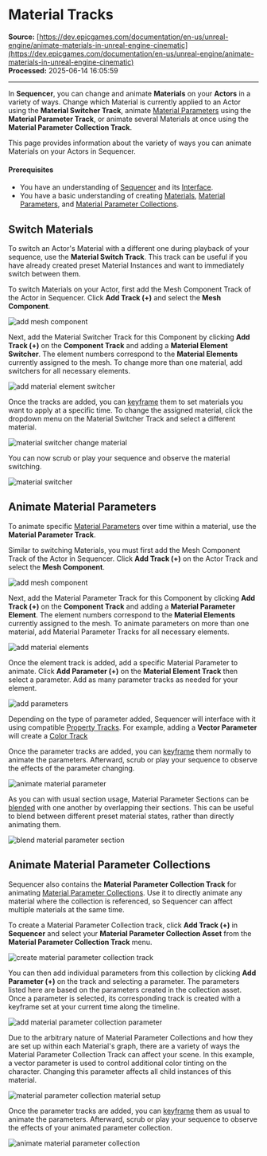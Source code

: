 # Material Tracks

**Source:** [https://dev.epicgames.com/documentation/en-us/unreal-engine/animate-materials-in-unreal-engine-cinematic](https://dev.epicgames.com/documentation/en-us/unreal-engine/animate-materials-in-unreal-engine-cinematic)  
**Processed:** 2025-06-14 16:05:59

---

In **Sequencer**, you can change and animate **Materials** on your **Actors** in a variety of ways. Change which Material is currently applied to an Actor using the **Material Switcher Track**, animate [Material Parameters](/documentation/en-us/unreal-engine/instanced-materials-in-unreal-engine#materialparameterization) using the **Material Parameter Track**, or animate several Materials at once using the **Material Parameter Collection Track**.

This page provides information about the variety of ways you can animate Materials on your Actors in Sequencer.

#### Prerequisites

-   You have an understanding of [Sequencer](/documentation/en-us/unreal-engine/how-to-make-movies-in-unreal-engine) and its [Interface](/documentation/en-us/unreal-engine/sequencer-cinematic-editor-unreal-engine).
-   You have a basic understanding of creating [Materials](/documentation/en-us/unreal-engine/unreal-engine-materials), [Material Parameters](/documentation/en-us/unreal-engine/instanced-materials-in-unreal-engine#materialparameterization), and [Material Parameter Collections](/documentation/en-us/unreal-engine/using-material-parameter-collections-in-unreal-engine).

## Switch Materials

To switch an Actor's Material with a different one during playback of your sequence, use the **Material Switch Track**. This track can be useful if you have already created preset Material Instances and want to immediately switch between them.

To switch Materials on your Actor, first add the Mesh Component Track of the Actor in Sequencer. Click **Add Track (+)** and select the **Mesh Component**.

![add mesh component](https://d1iv7db44yhgxn.cloudfront.net/documentation/images/599aa6c2-eecf-43b6-b819-446bbd27905d/switcher1.png)

Next, add the Material Switcher Track for this Component by clicking **Add Track (+)** on the **Component Track** and adding a **Material Element Switcher**. The element numbers correspond to the **Material Elements** currently assigned to the mesh. To change more than one material, add switchers for all necessary elements.

![add material element switcher](https://d1iv7db44yhgxn.cloudfront.net/documentation/images/4aa83eed-f6a6-4efe-8bb9-e8416841211c/switcher2.png)

Once the tracks are added, you can [keyframe](/documentation/en-us/unreal-engine/creating-animation-keyframes-in-unreal-engine) them to set materials you want to apply at a specific time. To change the assigned material, click the dropdown menu on the Material Switcher Track and select a different material.

![material switcher change material](https://d1iv7db44yhgxn.cloudfront.net/documentation/images/5fd82df6-ecea-4b53-b6e2-f4e10210711b/switcher3.png)

You can now scrub or play your sequence and observe the material switching.

![material switcher](https://d1iv7db44yhgxn.cloudfront.net/documentation/images/a75c8047-3bde-41f0-a589-bfaca830691b/switcher4.gif)

## Animate Material Parameters

To animate specific [Material Parameters](/documentation/en-us/unreal-engine/instanced-materials-in-unreal-engine#materialparameterization) over time within a material, use the **Material Parameter Track**.

Similar to switching Materials, you must first add the Mesh Component Track of the Actor in Sequencer. Click **Add Track (+)** on the Actor Track and select the **Mesh Component**.

![add mesh component](https://d1iv7db44yhgxn.cloudfront.net/documentation/images/033e7650-d47f-4798-bdd0-50ad8c58eeae/switcher1.png)

Next, add the Material Parameter Track for this Component by clicking **Add Track (+)** on the **Component Track** and adding a **Material Parameter Element**. The element numbers correspond to the **Material Elements** currently assigned to the mesh. To animate parameters on more than one material, add Material Parameter Tracks for all necessary elements.

![add material elements](https://d1iv7db44yhgxn.cloudfront.net/documentation/images/16f4da20-6d22-492a-bbfe-28a98aedb429/param1.png)

Once the element track is added, add a specific Material Parameter to animate. Click **Add Parameter (+)** on the **Material Element Track** then select a parameter. Add as many parameter tracks as needed for your element.

![add parameters](https://d1iv7db44yhgxn.cloudfront.net/documentation/images/02bcb4f3-2fb1-4bba-af1d-22612d9fd9f8/param2.png)

Depending on the type of parameter added, Sequencer will interface with it using compatible [Property Tracks](/documentation/en-us/unreal-engine/cinematic-transform-and-property-tracks-in-unreal-engine#propertytracks). For example, adding a **Vector Parameter** will create a [Color Track](/documentation/en-us/unreal-engine/cinematic-transform-and-property-tracks-in-unreal-engine#color)

Once the parameter tracks are added, you can [keyframe](/documentation/en-us/unreal-engine/creating-animation-keyframes-in-unreal-engine) them normally to animate the parameters. Afterward, scrub or play your sequence to observe the effects of the parameter changing.

![animate material parameter](https://d1iv7db44yhgxn.cloudfront.net/documentation/images/dc2a9e34-5171-4725-ab13-a65539ee781c/param3.gif)

As you can with usual section usage, Material Parameter Sections can be [blended](/documentation/en-us/unreal-engine/creating-animation-keyframes-in-unreal-engine#blending) with one another by overlapping their sections. This can be useful to blend between different preset material states, rather than directly animating them.

![blend material parameter section](https://d1iv7db44yhgxn.cloudfront.net/documentation/images/c5525de7-b0e9-4c00-aecb-690472577c8b/param4.gif)

## Animate Material Parameter Collections

Sequencer also contains the **Material Parameter Collection Track** for animating [Material Parameter Collections](/documentation/en-us/unreal-engine/using-material-parameter-collections-in-unreal-engine). Use it to directly animate any material where the collection is referenced, so Sequencer can affect multiple materials at the same time.

To create a Material Parameter Collection track, click **Add Track (+)** in **Sequencer** and select your **Material Parameter Collection Asset** from the **Material Parameter Collection Track** menu.

![create material parameter collection track](https://d1iv7db44yhgxn.cloudfront.net/documentation/images/2a5ede3f-b8fa-4c9f-b999-2fb49b45afe3/createtrack.png)

You can then add individual parameters from this collection by clicking **Add Parameter (+)** on the track and selecting a parameter. The parameters listed here are based on the parameters created in the collection asset. Once a parameter is selected, its corresponding track is created with a keyframe set at your current time along the timeline.

![add material parameter collection parameter](https://d1iv7db44yhgxn.cloudfront.net/documentation/images/a3888e69-757a-45e8-8100-e7658b12f444/createparam.png)

Due to the arbitrary nature of Material Parameter Collections and how they are set up within each Material's graph, there are a variety of ways the Material Parameter Collection Track can affect your scene. In this example, a vector parameter is used to control additional color tinting on the character. Changing this parameter affects all child instances of this material.

![material parameter collection material setup](https://d1iv7db44yhgxn.cloudfront.net/documentation/images/6978ab8b-d8cf-4781-b594-3761cad04690/materialsetup.png)

Once the parameter tracks are added, you can [keyframe](/documentation/en-us/unreal-engine/creating-animation-keyframes-in-unreal-engine) them as usual to animate the parameters. Afterward, scrub or play your sequence to observe the effects of your animated parameter collection.

![animate material parameter collection](https://d1iv7db44yhgxn.cloudfront.net/documentation/images/554e3acb-e4f0-46c7-8452-369a7f05f140/collection.gif)